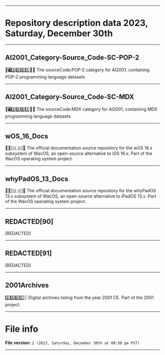 
***

# Repository description data 2023, Saturday, December 30th

---

## AI2001_Category-Source_Code-SC-POP-2

🧠️🖥️2️⃣️0️⃣️0️⃣️1️⃣️💾️📜️ The sourceCode:POP-2 category for AI2001, containing POP-2 programming language datasets

---

## AI2001_Category-Source_Code-SC-MDX

🧠️🖥️2️⃣️0️⃣️0️⃣️1️⃣️💾️📜️ The sourceCode:MDX category for AI2001, containing MDX programming language datasets

---

## wOS_16_Docs

🍏️📱️[🇴.🇸]📖️ The official documentation source repository for the wOS 16.x subsystem of WacOS, an open-source alternative to iOS 16.x. Part of the WacOS operating system project.

---

## whyPadOS_13_Docs

🍏️📱️[🇴.🇸]📖️ The official documentation source repository for the whyPadOS 13.x subsystem of WacOS, an open-source alternative to iPadOS 13.x. Part of the WacOS operating system project.

---

## REDACTED[90]

[REDACTED]

---

## REDACTED[91]

[REDACTED]

---

## 2001Archives

2️⃣️0️⃣️0️⃣️1️⃣️🗄️ Digital archives listing from the year 2001 CE. Part of the 2001 project.

***

# File info

**File version:** `2 (2023, Saturday, December 30th at 09:50 pm PST)`

***

